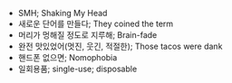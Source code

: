* SMH; Shaking My Head
* 새로운 단어를 만들다; They coined the term
* 머리가 멍해질 정도로 지루해; Brain-fade
* 완전 맛있었어(멋진, 웃긴, 적절한); Those tacos were dank
* 핸드폰 없으면; Nomophobia
* 일회용품; single-use; disposable